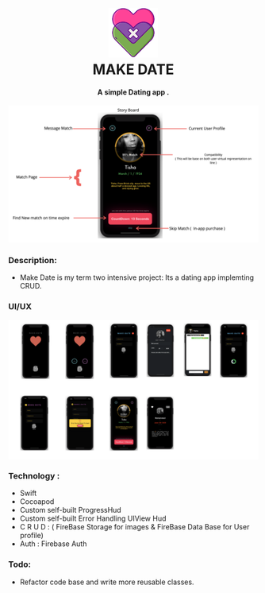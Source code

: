 
<h1 align="center">
  <br>
  <img src="logo.png" alt="MakeDate" width="100">
  <br>
  MAKE  DATE 
  <br>
</h1>

<h4 align="center">A simple Dating app .</h4>

<p align="center">
<img src="about.jpeg"
         alt="Gitter">
</p>

### Description:

* Make Date is my term two intensive project: Its  a dating app implemting CRUD. 


### UI/UX

<img   src="1.jpeg" align="center">

### Technology :

* Swift 
* Cocoapod 
* Custom self-built ProgressHud
* Custom self-built Error Handling UIView Hud
* C R U D : ( FireBase Storage for images & FireBase Data Base for User profile)
* Auth : Firebase Auth


### Todo: 

* Refactor code base and write more reusable classes.



